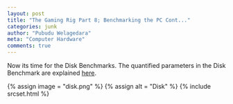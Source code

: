 ```yaml
---
layout: post
title: "The Gaming Rig Part 8; Benchmarking the PC Cont..."
categories: junk
author: "Pubudu Welagedara"
meta: "Computer Hardware"
comments: true
---
```


Now its time for the Disk Benchmarks. The quantified parameters in the Disk Benchmark are explained [here][crystal_disk].

{% assign image = "disk.png" %}
{% assign alt = "Disk" %}
{% include srcset.html %}

[crystal_disk]: https://www.brentozar.com/archive/2012/03/how-fast-your-san-or-how-slow/






















